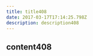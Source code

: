 ```yaml
---
title: title408
date: 2017-03-17T17:14:25.798Z
description: description408
---
```


## content408
  
